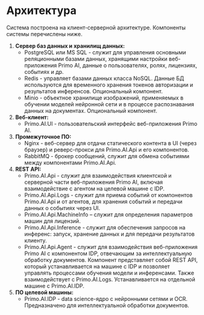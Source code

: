 # Архитектура

Система построена на клиент-серверной архитектуре. Компоненты системы перечислены ниже.

1. **Сервер баз данных и хранилищ данных:**
   * PostgreSQL или MS SQL - служит для управления основными реляционными базами данных, хранящими настройки веб-приложения Primo AI, данные о пользователях, ролях, лицензиях, событиях и др.
   * Redis - управляет базами данных класса NoSQL. Данные БД используются для временного хранения токенов авторизации и результатов инференсов. Опциональный компонент.
   * Minio - объектное хранилище изображений, применяемых в обучении моделей нейронной сети и в процессе распознавания данных на документах. Опциональный компонент.
2. **Веб-клиент:**
   * Primo.AI.UI - пользовательский интерфейс веб-приложения Primo AI.
3. **Промежуточное ПО:**
   * Nginx - веб-сервер для отдачи статического контента в UI (через браузер) и реверс-прокси для Primo.AI.Api и его компонентов.
   * RabbitMQ - брокер сообщений, служит для обмена событиями между компонентами Primo.AI.Api.
4. **REST API:**
   * Primo.AI.Api - служит для взаимодействия клиентской и серверной части веб-приложения Primo AI, включая взаимодействие с агентом на целевой машине с IDP.
   * Primo.AI.Api.Logs - служит для приема событий от компонентов Primo.AI.Api и от агентов, для хранения событий и передачи данных о событиях через UI.
   * Primo.AI.Api.MachineInfo – служит для определения параметров машин для лицензий.
   * Primo.AI.Api.Inference - служит для обеспечения запросов на инференс: запуск, хранение данных и для передачи результатов клиенту.
   * Primo.AI.Api.Agent - служит для взаимодействия веб-приложения Primo AI с компонентом IDP, отвечающим за интеллектуальную обработку документов. Компонент представляет собой REST API, который устанавливается на машине с IDP и позволяет управлять процессами обучения модели и инференсами. Также взаимодействует с Primo.AI.Logs. Устанавливается на отдельной машине с Primo.AI.IDP.
5. **ПО целевой машины:**
   * Primo.AI.IDP - data science-ядро с нейронными сетями и OCR. Предназначено для интеллектуальной обработки документов.

